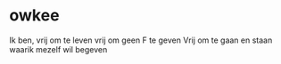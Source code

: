 # owkee

Ik ben, vrij om te leven vrij om geen F te geven
Vrij om te gaan en staan waarik mezelf wil begeven
